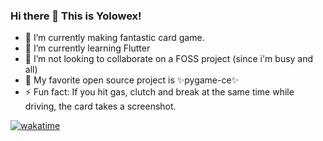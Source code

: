 ### Hi there 👋 This is Yolowex!

- 🔭 I’m currently making fantastic card game. 
- 🌱 I’m currently learning Flutter
- 👯 I’m not looking to collaborate on a FOSS project (since i'm busy and all)
- 🌳 My favorite open source project is ✨pygame-ce✨
- ⚡ Fun fact: If you hit gas, clutch and break at the same time while driving, the card takes a screenshot.
  
<a>[![wakatime](https://wakatime.com/badge/user/eb31e4ca-2bdc-4403-8de7-6d29488d75cd.svg)](https://wakatime.com/@eb31e4ca-2bdc-4403-8de7-6d29488d75cd)</a>





